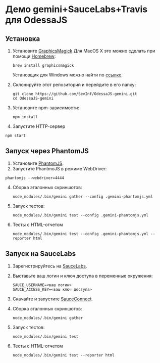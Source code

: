 # Демо gemini+SauceLabs+Travis для OdessaJS

## Установка

1. Установите [GraphicsMagick](http://www.graphicsmagick.org/)
   Для MacOS X это можно сделать при помощи [Homebrew](http://brew.sh/):

   ```
   brew install graphicsmagick
   ```

   Установщик для Windows можно найти по [ccылке](http://sourceforge.net/projects/graphicsmagick/files/graphicsmagick-binaries/1.3.19/).

2. Склонируйте этот репозиторий и перейдите в его папку:

   ```
   git clone https://github.com/SevInf/OdessaJS-gemini.git
   cd OdessaJS-gemini
   ```

3. Установите npm-зависимости:
   
   ```
   npm install
   ```

4. Запустите HTTP-сервер

  ```
  npm start
  ```

## Запуск через PhantomJS

1. Установите [PhantomJS](http://phantomjs.org/).
2. Запустите PhantmoJS в режиме WebDriver:

```
phantomjs --webdriver=4444
```

4. Сборка эталонных скриншотов:

   ```
   node_modules/.bin/gemini gather --config .gemini-phantomjs.yml
   ```

5. Запуск тестов:

   ```
   node_modules/.bin/gemini test --config .gemini-phantomjs.yml
   ```

6. Тесты с HTML-отчетом

   ```
   node_modules/.bin/gemini test --config .gemini-phantomjs.yml --reporter html
   ```

## Запуск на SauceLabs

1. Зарегистрируйтесь на [SauceLabs](http://saucelabs.com).
2. Выставьте ваш логин и ключ доступа в переменные окружения:

   ```
   SAUCE_USERNAME=<ваш логин>
   SAUCE_ACCESS_KEY=<ваш ключ доступа>
   ```
3. Скачайте и запустите [SauceConnect](https://docs.saucelabs.com/reference/sauce-connect/).
4. Сборка эталонных скриншотов:

   ```
   node_modules/.bin/gemini gather
   ```

5. Запуск тестов:

   ```
   node_modules/.bin/gemini test
   ```

6. Тесты с HTML-отчетом

   ```
   node_modules/.bin/gemini test --reporter html
   ```
